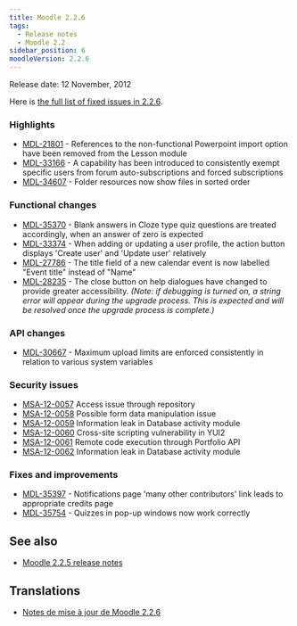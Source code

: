 ```yaml
---
title: Moodle 2.2.6
tags:
  - Release notes
  - Moodle 2.2
sidebar_position: 6
moodleVersion: 2.2.6
---
```

Release date: 12 November, 2012

Here is [the full list of fixed issues in 2.2.6](http://tracker.moodle.org/secure/IssueNavigator!executeAdvanced.jspa?jqlQuery=project+%3D+mdl+AND+resolution+%3D+fixed+AND+fixVersion+in+%28%222.2.6%22%29+ORDER+BY+priority+DESC&runQuery=true&clear=true).

### Highlights

- [MDL-21801](https://tracker.moodle.org/browse/MDL-21801) - References to the non-functional Powerpoint import option have been removed from the Lesson module
- [MDL-33166](https://tracker.moodle.org/browse/MDL-33166) - A capability has been introduced to consistently exempt specific users from forum auto-subscriptions and forced subscriptions
- [MDL-34607](https://tracker.moodle.org/browse/MDL-34607) - Folder resources now show files in sorted order

### Functional changes

- [MDL-35370](https://tracker.moodle.org/browse/MDL-35370) - Blank answers in Cloze type quiz questions are treated accordingly, when an answer of zero is expected
- [MDL-33374](https://tracker.moodle.org/browse/MDL-33374) - When adding or updating a user profile, the action button displays 'Create user' and 'Update user' relatively
- [MDL-27786](https://tracker.moodle.org/browse/MDL-27786) - The title field of a new calendar event is now labelled "Event title" instead of "Name"
- [MDL-28235](https://tracker.moodle.org/browse/MDL-28235) - The close button on help dialogues have changed to provide greater accessibility. *(Note: if debugging is turned on, a string error will appear during the upgrade process. This is expected and will be resolved once the upgrade process is complete.)*

### API changes

- [MDL-30667](https://tracker.moodle.org/browse/MDL-30667) - Maximum upload limits are enforced consistently in relation to various system variables

### Security issues

- [MSA-12-0057](https://moodle.org/mod/forum/discuss.php?d=216155) Access issue through repository
- [MSA-12-0058](https://moodle.org/mod/forum/discuss.php?d=216156) Possible form data manipulation issue
- [MSA-12-0059](https://moodle.org/mod/forum/discuss.php?d=216157) Information leak in Database activity module
- [MSA-12-0060](https://moodle.org/mod/forum/discuss.php?d=216158) Cross-site scripting vulnerability in YUI2
- [MSA-12-0061](https://moodle.org/mod/forum/discuss.php?d=216159) Remote code execution through Portfolio API
- [MSA-12-0062](https://moodle.org/mod/forum/discuss.php?d=216160) Information leak in Database activity module

### Fixes and improvements

- [MDL-35397](https://tracker.moodle.org/browse/MDL-35397) - Notifications page 'many other contributors' link leads to appropriate credits page
- [MDL-35754](https://tracker.moodle.org/browse/MDL-35754) - Quizzes in pop-up windows now work correctly

## See also

- [Moodle 2.2.5 release notes](/general/releases/2.2/2.2.5)

## Translations

- [Notes de mise à jour de Moodle 2.2.6](https://docs.moodle.org/fr/Notes_de_mise_à_jour_de_Moodle_2.2.6)
